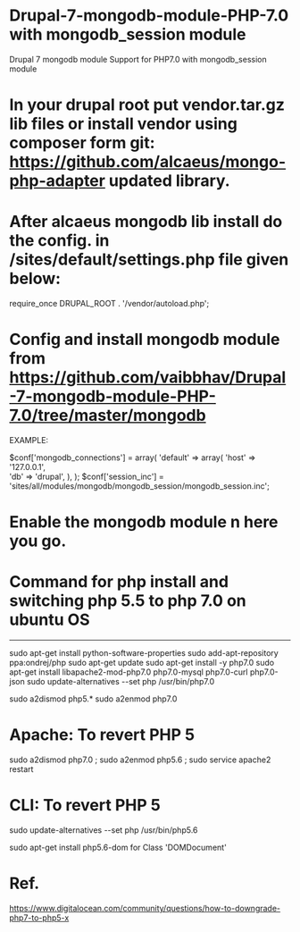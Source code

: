 # Drupal-7-mongodb-module-PHP-7.0 with mongodb_session module
Drupal 7 mongodb module Support for PHP7.0  with mongodb_session module

# In your drupal root put vendor.tar.gz lib files or install vendor using composer form git: https://github.com/alcaeus/mongo-php-adapter updated library.


# After alcaeus mongodb lib install do the config. in /sites/default/settings.php file given below:

require_once DRUPAL_ROOT . '/vendor/autoload.php';

# Config and install mongodb module from https://github.com/vaibbhav/Drupal-7-mongodb-module-PHP-7.0/tree/master/mongodb 

EXAMPLE:

$conf['mongodb_connections'] = array(
     'default' => array(
       'host' => '127.0.0.1',                       
       'db' => 'drupal',
      ),
   );
$conf['session_inc'] = 'sites/all/modules/mongodb/mongodb_session/mongodb_session.inc';

# Enable the mongodb module n here you go.


# Command for php install and switching php 5.5 to php 7.0 on ubuntu OS
-------------------------
sudo apt-get install python-software-properties
sudo add-apt-repository ppa:ondrej/php
sudo apt-get update
sudo apt-get install -y php7.0
sudo apt-get install libapache2-mod-php7.0 php7.0-mysql php7.0-curl php7.0-json
sudo update-alternatives --set php /usr/bin/php7.0

sudo a2dismod php5.*
sudo a2enmod php7.0

# Apache: To revert PHP 5
sudo a2dismod php7.0 ;
sudo a2enmod php5.6 ;
sudo service apache2 restart

# CLI: To revert PHP 5
sudo update-alternatives --set php /usr/bin/php5.6

sudo apt-get install php5.6-dom for Class 'DOMDocument' 

# Ref. 
https://www.digitalocean.com/community/questions/how-to-downgrade-php7-to-php5-x


